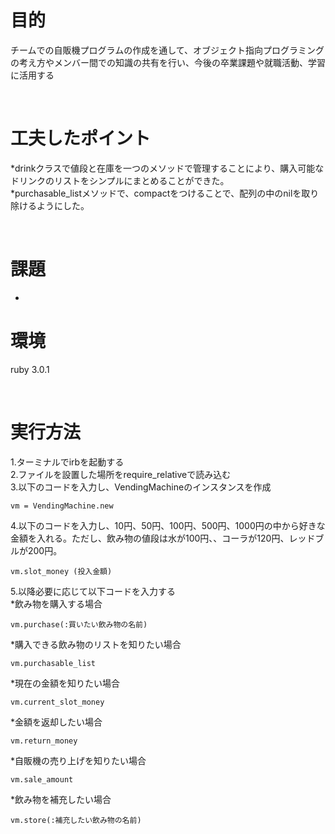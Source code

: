 # 目的
チームでの自販機プログラムの作成を通して、オブジェクト指向プログラミングの考え方やメンバー間での知識の共有を行い、今後の卒業課題や就職活動、学習に活用する　　

<br>

# 工夫したポイント
*drinkクラスで値段と在庫を一つのメソッドで管理することにより、購入可能なドリンクのリストをシンプルにまとめることができた。  
*purchasable_listメソッドで、compactをつけることで、配列の中のnilを取り除けるようにした。

<br>

# 課題
*

# 環境
ruby 3.0.1

<br>

# 実行方法
1.ターミナルでirbを起動する  
2.ファイルを設置した場所をrequire_relativeで読み込む  
3.以下のコードを入力し、VendingMachineのインスタンスを作成
```
vm = VendingMachine.new
```
4.以下のコードを入力し、10円、50円、100円、500円、1000円の中から好きな金額を入れる。ただし、飲み物の値段は水が100円、、コーラが120円、レッドブルが200円。
```
vm.slot_money (投入金額)

```

5.以降必要に応じて以下コードを入力する  
*飲み物を購入する場合
```
vm.purchase(:買いたい飲み物の名前)
```  
*購入できる飲み物のリストを知りたい場合
```
vm.purchasable_list
```
*現在の金額を知りたい場合
```
vm.current_slot_money
```
*金額を返却したい場合  
```
vm.return_money
```
*自販機の売り上げを知りたい場合
```
vm.sale_amount
```
*飲み物を補充したい場合
```
vm.store(:補充したい飲み物の名前)
```
